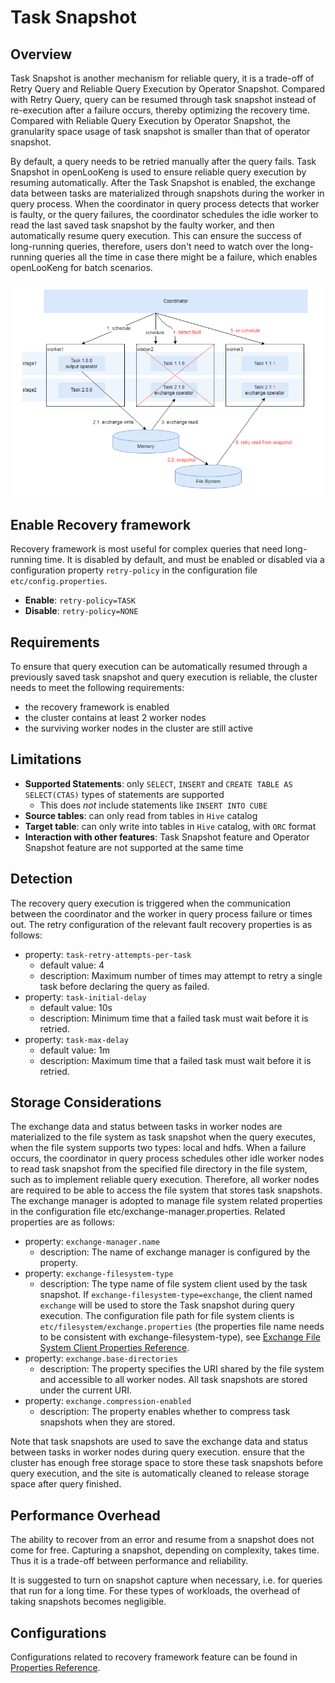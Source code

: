 
# Task Snapshot

## Overview

Task Snapshot is another mechanism for reliable query, it is a trade-off of Retry Query and Reliable Query Execution by Operator Snapshot.
Compared with Retry Query, query can be resumed through task snapshot instead of re-execution after a failure occurs, thereby optimizing the recovery time.
Compared with Reliable Query Execution by Operator Snapshot, the granularity space usage of task snapshot is smaller than that of operator snapshot.

By default, a query needs to be retried manually after the query fails. Task Snapshot in openLooKeng is used to ensure reliable query execution by resuming automatically.
After the Task Snapshot is enabled, the exchange data between tasks are materialized through snapshots during the worker in query process.
When the coordinator in query process detects that worker is faulty, or the query failures, the coordinator schedules the idle worker to read the last saved task snapshot by the faulty worker, and then automatically resume query execution.
This can ensure the success of long-running queries, therefore, users don't need to watch over the long-running queries all the time in case there might be a failure, which enables openLooKeng for batch scenarios.

![](../../images/task_snapshot_overview.png)

## Enable Recovery framework

Recovery framework is most useful for complex queries that need long-running time. It is disabled by default, and must be enabled or disabled via a configuration property `retry-policy` in the configuration file `etc/config.properties`.
- **Enable**: `retry-policy=TASK`
- **Disable**: `retry-policy=NONE`

## Requirements

To ensure that query execution can be automatically resumed through a previously saved task snapshot and query execution is reliable, the cluster needs to meet the following requirements:
- the recovery framework is enabled
- the cluster contains at least 2 worker nodes
- the surviving worker nodes in the cluster are still active

## Limitations

- **Supported Statements**: only `SELECT`, `INSERT` and `CREATE TABLE AS SELECT(CTAS)` types of statements are supported
   - This does *not* include statements like `INSERT INTO CUBE`
- **Source tables**: can only read from tables in `Hive` catalog
- **Target table**: can only write into tables in `Hive` catalog, with `ORC` format
- **Interaction with other features**: Task Snapshot feature and Operator Snapshot feature are not supported at the same time

## Detection

The recovery query execution is triggered when the communication between the coordinator and the worker in query process failure or times out. The retry configuration of the relevant fault recovery properties is as follows:
- property: `task-retry-attempts-per-task`
  - default value: 4
  - description: Maximum number of times may attempt to retry a single task before declaring the query as failed.
- property: `task-initial-delay`
  - default value: 10s
  - description: Minimum time that a failed task must wait before it is retried.
- property: `task-max-delay`
  - default value: 1m
  - description: Maximum time that a failed task must wait before it is retried.

## Storage Considerations

The exchange data and status between tasks in worker nodes are materialized to the file system as task snapshot when the query executes, when the file system supports two types: local and hdfs.
When a failure occurs, the coordinator in query process schedules other idle worker nodes to read task snapshot from the specified file directory in the file system, such as to implement reliable query execution.
Therefore, all worker nodes are required to be able to access the file system that stores task snapshots. The exchange manager is adopted to manage file system related properties in the configuration file etc/exchange-manager.properties.
Related properties are as follows:
- property: `exchange-manager.name`
  - description: The name of exchange manager is configured by the property.
- property: `exchange-filesystem-type`
  - description: The type name of file system client used by the task snapshot. If `exchange-filesystem-type=exchange`, the client named `exchange` will be used to store the Task snapshot during query execution. The configuration file path for file system clients is `etc/filesystem/exchange.properties` (the properties file name needs to be consistent with exchange-filesystem-type), see [Exchange File System Client Properties Reference](<../properties.md#exchange-file-system-client>).
- property: `exchange.base-directories`
  - description: The property specifies the URI shared by the file system and accessible to all worker nodes. All task snapshots are stored under the current URI.
- property: `exchange.compression-enabled`
  - description: The property enables whether to compress task snapshots when they are stored.

Note that task snapshots are used to save the exchange data and status between tasks in worker nodes during query execution. ensure that the cluster has enough free storage space to store these task snapshots before query execution, and the site is automatically cleaned to release storage space after query finished.


## Performance Overhead

The ability to recover from an error and resume from a snapshot does not come for free. Capturing a snapshot, depending on complexity, takes time. Thus it is a trade-off between performance and reliability.

It is suggested to turn on snapshot capture when necessary, i.e. for queries that run for a long time. For these types of workloads, the overhead of taking snapshots becomes negligible.


## Configurations

Configurations related to recovery framework feature can be found in [Properties Reference](<../properties.md#fault-tolerant-execution>).